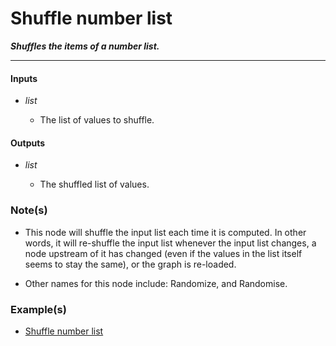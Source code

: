 # Shuffle number list

**_Shuffles the items of a number list._**

---


#### Inputs

* _list_

  * The list of values to shuffle.


#### Outputs

* _list_

  * The shuffled list of values.


### Note(s)

* This node will shuffle the input list each time it is computed. In other words, it will re-shuffle the input list whenever the input list changes, a node upstream of it has changed (even if the values in the list itself seems to stay the same), or the graph is re-loaded.

* Other names for this node include: Randomize, and Randomise.


### Example(s)

* <a href="https://creator.trimble.com/graph?assetURI=whp:fbed43f7-7809-4058-a081-0be7b4d282ca&version=latest" target="_blank">Shuffle number list</a>
